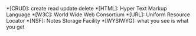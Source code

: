 *[CRUD]: create read update delete
*[HTML]: Hyper Text Markup Language
*[W3C]: World Wide Web Consortium
*[URL]: Uniform Resource Locator
*[NSF]: Notes Storage Facility
*[WYSIWYG]: what you see is what you get
